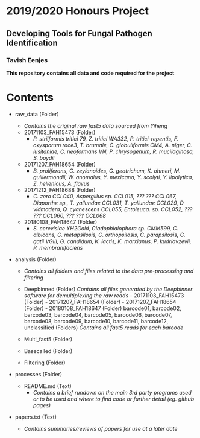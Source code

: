 # 2019/2020 Honours Project
## Developing Tools for Fungal Pathogen Identification
### Tavish Eenjes


**This repository contains all data and code required for the project**

Contents
========
- raw_data (Folder)
	- *Contains the original raw fast5 data sourced from Yiheng*
	- 20171103_FAH15473 (Folder)
		- *P. striiformis tritici 79, Z. tritici WA332, P. tritici-repentis, F. oxysporum race3, T. brumale, C. globuliformis CM4, A. niger, C. lusitaniae, C. neoformans VN, P. chrysogenum, R. mucilaginosa, S. boydii*
	- 20171207_FAH18654 (Folder)
		-  *B. proliferans, C. zeylanoides, G. geotrichum, K. ohmeri, M. guillermondii, W. anomalus, Y. mexicana, Y. scolyti, Y. lipolytica, Z. hellenicus, A. flavus*
	- 20171212_FAH18688 (Folder)
		-  *C. zero CCL040, Aspergillus sp. CCL015, ??? ??? CCL067, Diaporthe sp., T. yallundae CCL031, T. yallundae CCL029, D vidmadera, Q. cyanescens CCL055, Entoleuca. sp. CCL052, ??? ??? CCL060, ??? ??? CCL068*
	- 20180108_FAH18647 (Folder)
		-  *S. cerevisiae YH2Gold, Cladophialophora sp. CMM599, C. albicans, C. metapsilosis, C. orthopsilosis, C. parapsilosis, C. gatii VGIII, G. candidum, K. lactis, K. marxianus, P. kudriavzevii, P. membranifaciens*
- analysis (Folder)
	- *Contains all folders and files related to the data pre-processing and filtering*
	- Deepbinned (Folder)
        *Contains all files generated by the Deepbinner software for demultiplexing the raw reads*
        	- 20171103_FAH15473 (Folder)
        	- 20171207_FAH18654 (Folder)
        	- 20171207_FAH18654 (Folder)
        	- 20180108_FAH18647 (Folder)
            barcode01, barcode02, barcode03, barcode04, barcode05, barcode06, barcode07, barcode08, barcode09, barcode10, barcode11, barcode12, unclassified (Folders)
                *Contains all fast5 reads for each barcode*
        
	- Multi_fast5 (Folder)
	- Basecalled (Folder)
	- Filtering (Folder)
    
    
    
- processes (Folder)
	- README.md (Text)
		- *Contains a brief rundown on the main 3rd party programs used or to be used and where to find code or further detail (eg. github pages)*
- papers.txt (Text)
	- *Contains summaries/reviews of papers for use at a later date*
